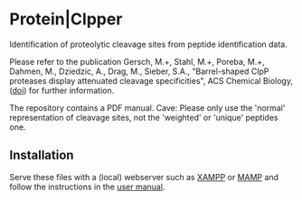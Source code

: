 # Protein|Clpper
Identification of proteolytic cleavage sites from peptide identification data.

Please refer to the publication Gersch, M.+, Stahl, M.+, Poreba, M.+, Dahmen, M., Dziedzic, A., Drag, M., Sieber, S.A., "Barrel-shaped ClpP proteases display attenuated cleavage specificities", 
ACS Chemical Biology, (<a href="http://dx.doi.org/10.1021/acschembio.5b00757">doi</a>) for further information.

The repository contains a PDF manual.
Cave: Please only use the 'normal' representation of cleavage sites, not the 'weighted' or 'unique' peptides one.

## Installation
Serve these files with a (local) webserver such as [XAMPP](https://www.apachefriends.org/de/index.html) or [MAMP](https://www.mamp.info/de/) and follow the instructions in the [user manual](https://www.department.ch.tum.de/fileadmin/w00bzu/oc2/Bioinformatics/ProteinClpper_User_guide_v1.1.pdf).
